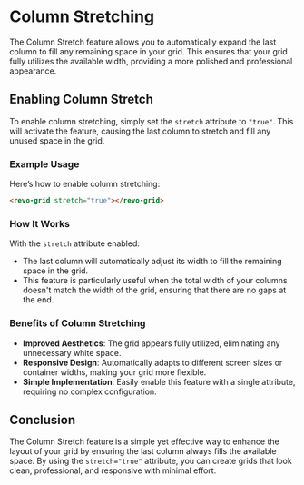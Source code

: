 # Column Stretching

The Column Stretch feature allows you to automatically expand the last column to fill any remaining space in your grid. This ensures that your grid fully utilizes the available width, providing a more polished and professional appearance.

## Enabling Column Stretch

To enable column stretching, simply set the `stretch` attribute to `"true"`. This will activate the feature, causing the last column to stretch and fill any unused space in the grid.

### Example Usage

Here’s how to enable column stretching:

```html
<revo-grid stretch="true"></revo-grid>
```

### How It Works

With the `stretch` attribute enabled:

- The last column will automatically adjust its width to fill the remaining space in the grid.
- This feature is particularly useful when the total width of your columns doesn't match the width of the grid, ensuring that there are no gaps at the end.

### Benefits of Column Stretching

- **Improved Aesthetics**: The grid appears fully utilized, eliminating any unnecessary white space.
- **Responsive Design**: Automatically adapts to different screen sizes or container widths, making your grid more flexible.
- **Simple Implementation**: Easily enable this feature with a single attribute, requiring no complex configuration.

## Conclusion

The Column Stretch feature is a simple yet effective way to enhance the layout of your grid by ensuring the last column always fills the available space. By using the `stretch="true"` attribute, you can create grids that look clean, professional, and responsive with minimal effort.
